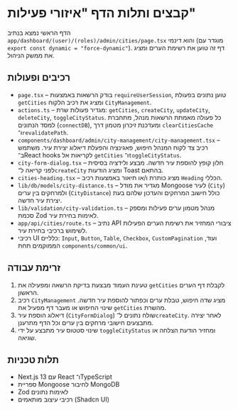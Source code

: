 # קבצים ותלות הדף "איזורי פעילות"

הדף הראשי נמצא בנתיב `app/dashboard/(user)/(roles)/admin/cities/page.tsx` והוא דינמי (מוגדר עם `export const dynamic = "force-dynamic"`). דף זה טוען את רשימת הערים ומציג את ממשק הניהול.

## רכיבים ופעולות
- `page.tsx` – בודק הרשאות באמצעות `requireUserSession`, טוען נתונים בפעולת `getCities` ומציג את רכיב הלקוח `CityManagement`.
- `actions.ts` – מגדיר פעולות שרת: `getCities`, `createCity`, `updateCity`, `deleteCity`, `toggleCityStatus`. כל פעולה מאמתת הרשאות מנהל, מתחברת למסד הנתונים (`connectDB`), ומעדכנת זיכרון מטמון דרך `clearCitiesCache` ו־`revalidatePath`.
- `components/dashboard/admin/city-management/city-management.tsx` – רכיב צד לקוח המנהל חיפוש, פאגינציה והפעלת דיאלוג יצירת עיר. משתמש ב־React hooks לקריאות אל `getCities` ו־`toggleCityStatus`.
- `city-form-dialog.tsx` – חלון קופץ להוספת עיר חדשה. מבצע ולידציה בסיסית לפני קריאה ל־`createCity` ומציג הודעות Toast בהתאם.
- `cities-heading.tsx` – מציג כותרת ו/או תיאור באמצעות רכיב `Heading` הכללי.
- `lib/db/models/city-distance.ts` – מגדיר את מודל Mongoose לעיר (`City`) ולמרחקים בין ערים (`CityDistance`) כולל חישוב המרחקים והעדכון שלהם בעת יצירת עיר חדשה.
- `lib/validation/city-validation.ts` – מנהל מטמון ערים פעילות ומספק סכמת Zod לאימות בחירת עיר.
- `app/api/cities/route.ts` – נתיב API ציבורי המחזיר את רשימת הערים הפעילות לשימוש ברכיבי בחירת עיר.
- רכיבי UI כלליים: `Input`, `Button`, `Table`, `Checkbox`, `CustomPagination` ועוד, הממוקמים תחת `components/common/ui`.

## זרימת עבודה
1. טעינת העמוד מבצעת בדיקת הרשאה ומפעילה את `getCities` לקבלת דף הערים הראשון.
2. רכיב `CityManagement` מציג שדה חיפוש, טבלת ערים וכפתור להוספת עיר חדשה. שינוי החיפוש או מעבר דף מפעיל את `getCities` מהשרת.
3. דיאלוג הוספת עיר (`CityFormDialog`) שולח נתונים ל־`createCity`. לאחר יצירה מתבצעים חישובי מרחקים בין ערים וכל הדף מתרענן.
4. שינוי סטטוס עיר מתבצע על ידי `toggleCityStatus` ומחזיר הודעת הצלחה או שגיאה.

## תלות טכניות
- Next.js 13 עם React ו־TypeScript
- ספריית Mongoose לחיבור MongoDB
- Zod לאימות נתונים
- רכיבי עיצוב מותאמים (Shadcn UI)
